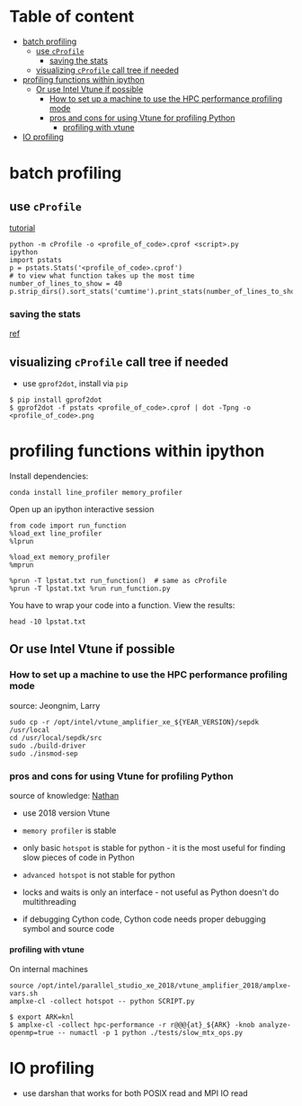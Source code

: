 # Table of content

<!-- toc -->

- [batch profiling](#batch-profiling)
  * [use `cProfile`](#use-cprofile)
    + [saving the stats](#saving-the-stats)
  * [visualizing `cProfile` call tree if needed](#visualizing-cprofile-call-tree-if-needed)
- [profiling functions within ipython](#profiling-functions-within-ipython)
  * [Or use Intel Vtune if possible](#or-use-intel-vtune-if-possible)
    + [How to set up a machine to use the HPC performance profiling mode](#how-to-set-up-a-machine-to-use-the-hpc-performance-profiling-mode)
    + [pros and cons for using Vtune for profiling Python](#pros-and-cons-for-using-vtune-for-profiling-python)
      - [profiling with vtune](#profiling-with-vtune)
- [IO profiling](#io-profiling)

<!-- tocstop -->

# batch profiling
## use `cProfile`
[tutorial](https://docs.python.org/2/library/profile.html#module-cProfile)
```
python -m cProfile -o <profile_of_code>.cprof <script>.py
ipython
import pstats
p = pstats.Stats('<profile_of_code>.cprof')
# to view what function takes up the most time
number_of_lines_to_show = 40
p.strip_dirs().sort_stats('cumtime').print_stats(number_of_lines_to_show)
```
### saving the stats 
[ref](https://docs.python.org/2/library/profile.html#pstats.Stats.dump_stats)

## visualizing `cProfile` call tree if needed
* use `gprof2dot`, install via `pip`

```
$ pip install gprof2dot
$ gprof2dot -f pstats <profile_of_code>.cprof | dot -Tpng -o <profile_of_code>.png
```

# profiling functions within ipython
Install dependencies:
```
conda install line_profiler memory_profiler
```
Open up an ipython interactive session
```
from code import run_function
%load_ext line_profiler
%lprun

%load_ext memory_profiler
%mprun
```

```
%prun -T lpstat.txt run_function()  # same as cProfile 
%prun -T lpstat.txt %run run_function.py
```
You have to wrap your code into a function.
View the results:
```
head -10 lpstat.txt
```

## Or use Intel Vtune if possible

### How to set up a machine to use the HPC performance profiling mode 
source: Jeongnim, Larry
```
sudo cp -r /opt/intel/vtune_amplifier_xe_${YEAR_VERSION}/sepdk /usr/local
cd /usr/local/sepdk/src
sudo ./build-driver
sudo ./insmod-sep
```
### pros and cons for using Vtune for profiling Python
source of knowledge: [Nathan](nathan.g.greeneltch@intel.com)
* use 2018 version Vtune 
* `memory profiler` is stable 
* only basic `hotspot` is stable for python - it is the most useful for finding slow pieces of code in Python
* `advanced hotspot` is not stable for python
* locks and waits is only an interface - not useful as Python doesn't do multithreading

* if debugging Cython code, Cython code needs proper debugging symbol and source code

#### profiling with vtune 
On internal machines
```
source /opt/intel/parallel_studio_xe_2018/vtune_amplifier_2018/amplxe-vars.sh
amplxe-cl -collect hotspot -- python SCRIPT.py
```

```
$ export ARK=knl
$ amplxe-cl -collect hpc-performance -r r@@@{at}_${ARK} -knob analyze-openmp=true -- numactl -p 1 python ./tests/slow_mtx_ops.py 
```


# IO profiling 
* use darshan that works for both POSIX read and MPI IO read<Paste>
